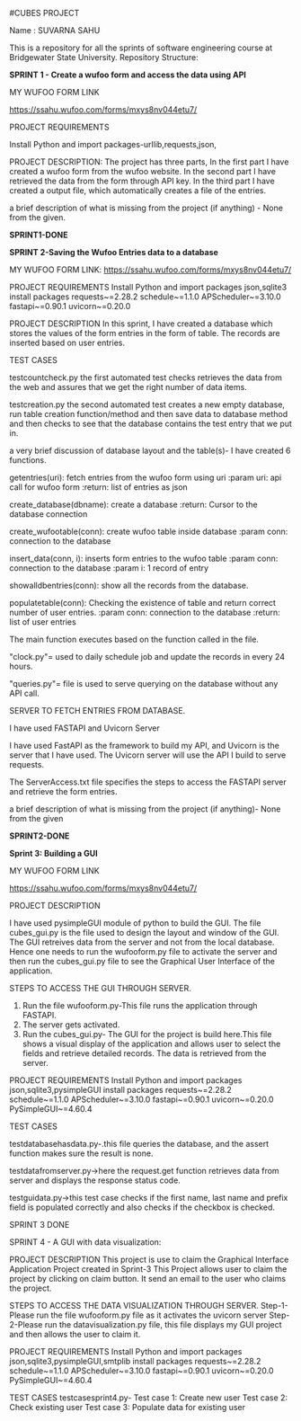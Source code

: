 #CUBES PROJECT



Name : SUVARNA SAHU


This is a repository for all the sprints of software engineering course at Bridgewater State University.
Repository Structure:





**SPRINT 1 - Create a wufoo form and access the data using API**



MY WUFOO FORM LINK

https://ssahu.wufoo.com/forms/mxys8nv044etu7/


PROJECT REQUIREMENTS

Install Python and import packages-urllib,requests,json, 



PROJECT DESCRIPTION:
The project has three parts, In the first part I have created a wufoo form from the wufoo website. In the second part I have retrieved the data from the form through API key. In the third part I have created a output file, which automatically creates a file of the entries.



a brief description of what is missing from the project (if anything) - None from the given.


**SPRINT1-DONE**




**SPRINT 2-Saving the Wufoo Entries data to a database**


 MY WUFOO FORM LINK:
 https://ssahu.wufoo.com/forms/mxys8nv044etu7/


PROJECT REQUIREMENTS
Install Python and import packages json,sqlite3 
install packages
requests~=2.28.2
schedule~=1.1.0
APScheduler~=3.10.0
fastapi~=0.90.1
uvicorn~=0.20.0



PROJECT DESCRIPTION
In this sprint, I have created a database which stores the values of the form entries in the form of table. 
The records are inserted based on user entries.



TEST CASES



testcountcheck.py
the first automated test checks retrieves the data from the web and assures that we get the right number of data items.



testcreation.py
the second automated test creates a new empty database, run table creation function/method and then save data to database method and then checks to see that the database contains the test entry that we put in.




a very brief discussion of database layout and the table(s)- I have created 6 functions.



getentries(uri):
    fetch entries from the wufoo form using uri
    :param uri: api call for wufoo form
    :return: list of entries as json
    
    
    
    
    
create_database(dbname):
    create a database
    :return: Cursor to the database connection
    
    
 
 
 
create_wufootable(conn):
    create wufoo table inside database
    :param conn: connection to the database
    
    
    
    
    
  
 insert_data(conn, i):
    inserts form entries to the wufoo table
    :param conn: connection to the database
    :param i: 1 record of entry
    
    
    
    
    
    
showalldbentries(conn):
    show all the records from the database.
    
    
    
    


populatetable(conn):
    Checking the existence of table and return correct number of user entries.
    :param conn: connection to the database
    :return: list of user entries
 
 
 
 
 
 
 The main function executes based on the function called in the file.
 
 
 
 
 
 
"clock.py"= used to daily schedule job and update the records in every 24 hours.






"queries.py"= file is used to serve querying on the database without any API call.






SERVER TO FETCH ENTRIES FROM DATABASE.

I have used FASTAPI and Uvicorn Server


I have used FastAPI as the framework to build my API, and Uvicorn is the server that I have used.
The Uvicorn server will use the API I build to serve requests.




The ServerAccess.txt file specifies the steps to access the FASTAPI server and retrieve the form entries.


    
    
    
    
    
a brief description of what is missing from the project (if anything)- None from the given







**SPRINT2-DONE**








**Sprint 3: Building a GUI**







MY WUFOO FORM LINK

https://ssahu.wufoo.com/forms/mxys8nv044etu7/








PROJECT DESCRIPTION

I have used pysimpleGUI module of python to build the GUI.
The file cubes_gui.py is the file used to design the layout and window of the GUI.
The GUI retreives data from the server and not from the local database. Hence one needs to run the wufooform.py file to activate the server and then run the cubes_gui.py file to see the Graphical User Interface of the application.





STEPS TO ACCESS THE GUI THROUGH SERVER.



1. Run the file wufooform.py-This file runs the application through FASTAPI.
2. The server gets activated.
3. Run the cubes_gui.py- The GUI for the project is build here.This file shows a visual display of the application and allows user to select the fields and retrieve detailed records. The data is retrieved from the server.






PROJECT REQUIREMENTS
Install Python and import packages json,sqlite3,pysimpleGUI
install packages
requests~=2.28.2
schedule~=1.1.0
APScheduler~=3.10.0
fastapi~=0.90.1
uvicorn~=0.20.0
PySimpleGUI~=4.60.4






TEST CASES




testdatabasehasdata.py-.this file queries the database, and the assert function makes sure the result is none.









testdatafromserver.py->here the request.get function retrieves data from server and displays the response status code.








testguidata.py->this test case checks if the first name, last name and prefix field is populated correctly and also checks if the checkbox is checked.



SPRINT 3 DONE


SPRINT 4 - A GUI with data visualization:

PROJECT DESCRIPTION
This project is use to claim the Graphical Interface Application Project created in Sprint-3
This Project allows user to claim the project by clicking on claim button.
It send an email to the user who claims the project.

STEPS TO ACCESS THE DATA VISUALIZATION THROUGH SERVER.
Step-1-Please run the file wufooform.py file as it activates the uvicorn server
Step-2-Please run the datavisualization.py file, this file displays my GUI project and then allows the user to claim it.

PROJECT REQUIREMENTS
Install Python and import packages json,sqlite3,pysimpleGUI,smtplib
install packages
requests~=2.28.2
schedule~=1.1.0
APScheduler~=3.10.0
fastapi~=0.90.1
uvicorn~=0.20.0
PySimpleGUI~=4.60.4

TEST CASES
testcasesprint4.py-
Test case 1: Create new user
Test case 2: Check existing user
Test case 3: Populate data for existing user
